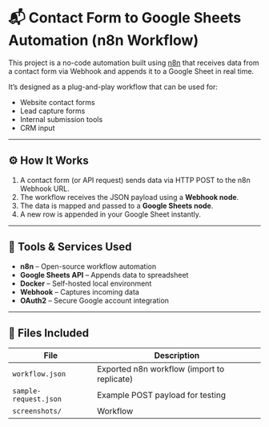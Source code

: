 # 📬 Contact Form to Google Sheets Automation (n8n Workflow)

This project is a no-code automation built using [n8n](https://n8n.io) that receives data from a contact form via Webhook and appends it to a Google Sheet in real time.

It’s designed as a plug-and-play workflow that can be used for:

- Website contact forms
- Lead capture forms
- Internal submission tools
- CRM input

---

## ⚙️ How It Works

1. A contact form (or API request) sends data via HTTP POST to the n8n Webhook URL.
2. The workflow receives the JSON payload using a **Webhook node**.
3. The data is mapped and passed to a **Google Sheets node**.
4. A new row is appended in your Google Sheet instantly.

---

## 🔧 Tools & Services Used

- **n8n** – Open-source workflow automation
- **Google Sheets API** – Appends data to spreadsheet
- **Docker** – Self-hosted local environment
- **Webhook** – Captures incoming data
- **OAuth2** – Secure Google account integration

---

## 📂 Files Included

| File                     | Description                                      |
|--------------------------|--------------------------------------------------|
| `workflow.json`          | Exported n8n workflow (import to replicate)      |
| `sample-request.json`    | Example POST payload for testing                 |
| `screenshots/`           | Workflow

